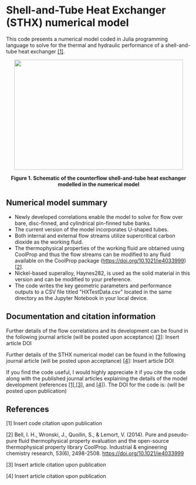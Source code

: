 # Shell-and-Tube Heat Exchanger (STHX) numerical model

This code presents a numerical model coded in Julia programming language to solve for the thermal and hydraulic performance of a shell-and-tube heat exchanger [[1]](#1). 

<p align="center">
  <img width="460" height="300" src="https://user-images.githubusercontent.com/57877963/116480097-90bd7300-a835-11eb-9150-f6dfdb0890ea.png">
</p>
<h4 align="center" style="margin-top: 0px;"><b>Figure 1.</b> Schematic of the counterflow shell-and-tube heat exchanger modelled in the numerical model</h4>


## Numerical model summary

- Newly developed correlations enable the model to solve for flow over bare, disc-finned, and cylindrical pin-finned tube banks. 
- The current version of the model incorporates U-shaped tubes. 
- Both internal and external flow streams utilize supercritical carbon dioxide as the working fluid. 
- The thermophysical properties of the working fluid are obtained using CoolProp and thus the flow streams can be modified to any fluid available on the CoolProp package (https://doi.org/10.1021/ie4033999) [[2]](#2). 
- Nickel-based superalloy, Haynes282, is used as the solid material in this version and can be modified to your preference. 
- The code writes the key geometric parameters and performance outputs to a CSV file titled "HXTestData.csv" located in the same directory as the Jupyter Notebook in your local device.

## Documentation and citation information

Further details of the flow correlations and its development can be found in the following journal article (will be posted upon acceptance) [[3]](#3): 
Insert article DOI

Further details of the STHX numerical model can be found in the following journal article (will be posted upon acceptance) [[4]](#4): 
Insert article DOI

If you find the code useful, I would highly appreciate it if you cite the code along with the published journal articles explaining the details of the model development (references [[1]](#1),[[3]](#3), and [[4]](#4)). 
The DOI for the code is: (will be posted upon publication)

## References

<a id="1">[1]</a> 
Insert code citation upon publication

<a id="2">[2]</a> 
Bell, I. H., Wronski, J., Quoilin, S., & Lemort, V. (2014). 
Pure and pseudo-pure fluid thermophysical property evaluation and the open-source thermophysical property library CoolProp. 
Industrial & engineering chemistry research, 53(6), 2498-2508. 
https://doi.org/10.1021/ie4033999

<a id="3">[3]</a> 
Insert article citation upon publication

<a id="4">[4]</a> 
Insert article citation upon publication
